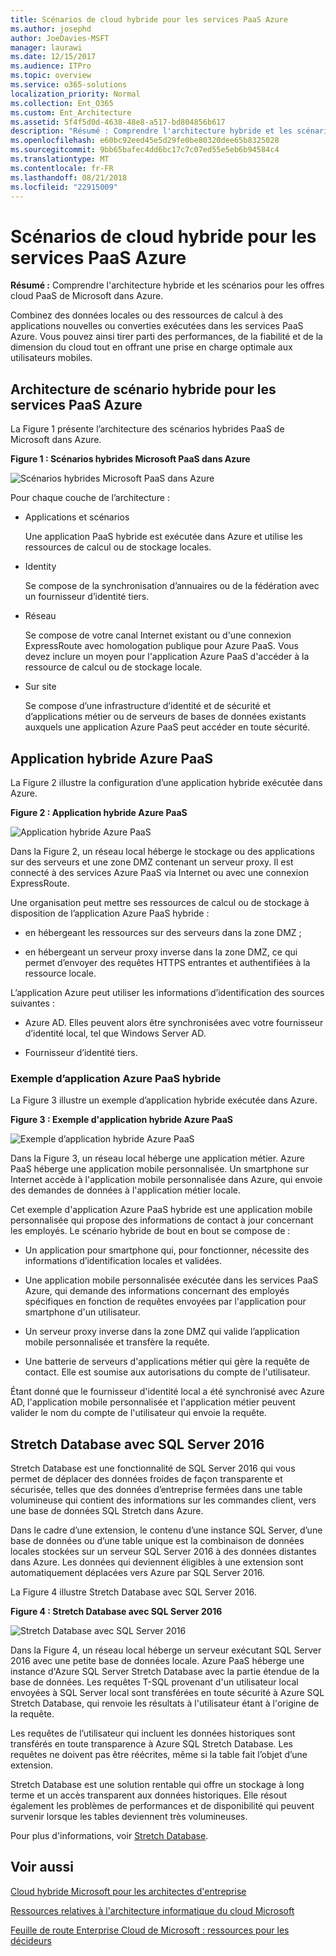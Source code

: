 ```yaml
---
title: Scénarios de cloud hybride pour les services PaaS Azure
ms.author: josephd
author: JoeDavies-MSFT
manager: laurawi
ms.date: 12/15/2017
ms.audience: ITPro
ms.topic: overview
ms.service: o365-solutions
localization_priority: Normal
ms.collection: Ent_O365
ms.custom: Ent_Architecture
ms.assetid: 5f4f5d0d-4638-48e8-a517-bd804856b617
description: "Résumé : Comprendre l'architecture hybride et les scénarios pour les offres cloud PaaS de Microsoft dans Azure."
ms.openlocfilehash: e60bc92eed45e5d29fe0be80320dee65b8325028
ms.sourcegitcommit: 9bb65bafec4dd6bc17c7c07ed55e5eb6b94584c4
ms.translationtype: MT
ms.contentlocale: fr-FR
ms.lasthandoff: 08/21/2018
ms.locfileid: "22915009"
---
```

# <a name="hybrid-cloud-scenarios-for-azure-paas"></a>Scénarios de cloud hybride pour les services PaaS Azure

 **Résumé :** Comprendre l'architecture hybride et les scénarios pour les offres cloud PaaS de Microsoft dans Azure.
  
Combinez des données locales ou des ressources de calcul à des applications nouvelles ou converties exécutées dans les services PaaS Azure. Vous pouvez ainsi tirer parti des performances, de la fiabilité et de la dimension du cloud tout en offrant une prise en charge optimale aux utilisateurs mobiles. 
  
## <a name="azure-paas-hybrid-scenario-architecture"></a>Architecture de scénario hybride pour les services PaaS Azure

La Figure 1 présente l’architecture des scénarios hybrides PaaS de Microsoft dans Azure.
  
**Figure 1 : Scénarios hybrides Microsoft PaaS dans Azure**

![Scénarios hybrides Microsoft PaaS dans Azure](media/Hybrid-Poster/Hybrid-Cloud-Stack-PaaS.png)
  
Pour chaque couche de l’architecture :
  
- Applications et scénarios
    
    Une application PaaS hybride est exécutée dans Azure et utilise les ressources de calcul ou de stockage locales.
    
- Identity
    
    Se compose de la synchronisation d’annuaires ou de la fédération avec un fournisseur d’identité tiers.
    
- Réseau
    
    Se compose de votre canal Internet existant ou d'une connexion ExpressRoute avec homologation publique pour Azure PaaS. Vous devez inclure un moyen pour l'application Azure PaaS d'accéder à la ressource de calcul ou de stockage locale.
    
- Sur site
    
    Se compose d’une infrastructure d’identité et de sécurité et d’applications métier ou de serveurs de bases de données existants auxquels une application Azure PaaS peut accéder en toute sécurité.
    
## <a name="azure-paas-hybrid-application"></a>Application hybride Azure PaaS

La Figure 2 illustre la configuration d’une application hybride exécutée dans Azure.
  
**Figure 2 : Application hybride Azure PaaS**

![Application hybride Azure PaaS](media/Hybrid-Poster/Hybrid-Cloud-Stack-PaaS-Apps.png)
  
Dans la Figure 2, un réseau local héberge le stockage ou des applications sur des serveurs et une zone DMZ contenant un serveur proxy. Il est connecté à des services Azure PaaS via Internet ou avec une connexion ExpressRoute.
  
Une organisation peut mettre ses ressources de calcul ou de stockage à disposition de l’application Azure PaaS hybride :
  
- en hébergeant les ressources sur des serveurs dans la zone DMZ ;
    
- en hébergeant un serveur proxy inverse dans la zone DMZ, ce qui permet d’envoyer des requêtes HTTPS entrantes et authentifiées à la ressource locale.
    
L’application Azure peut utiliser les informations d’identification des sources suivantes :
  
- Azure AD. Elles peuvent alors être synchronisées avec votre fournisseur d’identité local, tel que Windows Server AD.
    
- Fournisseur d’identité tiers.
    
### <a name="example-azure-paas-hybrid-application"></a>Exemple d’application Azure PaaS hybride

La Figure 3 illustre un exemple d’application hybride exécutée dans Azure.
  
**Figure 3 : Exemple d'application hybride Azure PaaS**

![Exemple d’application hybride Azure PaaS](media/Hybrid-Poster/Hybrid-Cloud-Stack-PaaS-Apps-Ex.png)
  
Dans la Figure 3, un réseau local héberge une application métier. Azure PaaS héberge une application mobile personnalisée. Un smartphone sur Internet accède à l'application mobile personnalisée dans Azure, qui envoie des demandes de données à l'application métier locale.
  
Cet exemple d'application Azure PaaS hybride est une application mobile personnalisée qui propose des informations de contact à jour concernant les employés. Le scénario hybride de bout en bout se compose de :
  
- Un application pour smartphone qui, pour fonctionner, nécessite des informations d’identification locales et validées.
    
- Une application mobile personnalisée exécutée dans les services PaaS Azure, qui demande des informations concernant des employés spécifiques en fonction de requêtes envoyées par l'application pour smartphone d'un utilisateur.
    
- Un serveur proxy inverse dans la zone DMZ qui valide l’application mobile personnalisée et transfère la requête.
    
- Une batterie de serveurs d'applications métier qui gère la requête de contact. Elle est soumise aux autorisations du compte de l'utilisateur.
    
Étant donné que le fournisseur d'identité local a été synchronisé avec Azure AD, l'application mobile personnalisée et l'application métier peuvent valider le nom du compte de l'utilisateur qui envoie la requête.
  
## <a name="stretch-database-with-sql-server-2016"></a>Stretch Database avec SQL Server 2016

Stretch Database est une fonctionnalité de SQL Server 2016 qui vous permet de déplacer des données froides de façon transparente et sécurisée, telles que des données d’entreprise fermées dans une table volumineuse qui contient des informations sur les commandes client, vers une base de données SQL Stretch dans Azure.
  
Dans le cadre d’une extension, le contenu d’une instance SQL Server, d’une base de données ou d’une table unique est la combinaison de données locales stockées sur un serveur SQL Server 2016 à des données distantes dans Azure. Les données qui deviennent éligibles à une extension sont automatiquement déplacées vers Azure par SQL Server 2016.
  
La Figure 4 illustre Stretch Database avec SQL Server 2016.
  
**Figure 4 : Stretch Database avec SQL Server 2016**

![Stretch Database avec SQL Server 2016](media/Hybrid-Poster/Hybrid-Cloud-Stack-PaaS-Apps-SQL.png)
  
Dans la Figure 4, un réseau local héberge un serveur exécutant SQL Server 2016 avec une petite base de données locale. Azure PaaS héberge une instance d'Azure SQL Server Stretch Database avec la partie étendue de la base de données. Les requêtes T-SQL provenant d'un utilisateur local envoyées à SQL Server local sont transférées en toute sécurité à Azure SQL Stretch Database, qui renvoie les résultats à l'utilisateur étant à l'origine de la requête.
  
  

Les requêtes de l’utilisateur qui incluent les données historiques sont transférés en toute transparence à Azure SQL Stretch Database. Les requêtes ne doivent pas être réécrites, même si la table fait l’objet d’une extension. 


  
Stretch Database est une solution rentable qui offre un stockage à long terme et un accès transparent aux données historiques. Elle résout également les problèmes de performances et de disponibilité qui peuvent survenir lorsque les tables deviennent très volumineuses.
  
Pour plus d'informations, voir [Stretch Database](https://msdn.microsoft.com/library/dn935011.aspx).
  
## <a name="see-also"></a>Voir aussi

[Cloud hybride Microsoft pour les architectes d'entreprise](microsoft-hybrid-cloud-for-enterprise-architects.md)
  
[Ressources relatives à l'architecture informatique du cloud Microsoft](microsoft-cloud-it-architecture-resources.md)

[Feuille de route Enterprise Cloud de Microsoft : ressources pour les décideurs](https://sway.com/FJ2xsyWtkJc2taRD)



